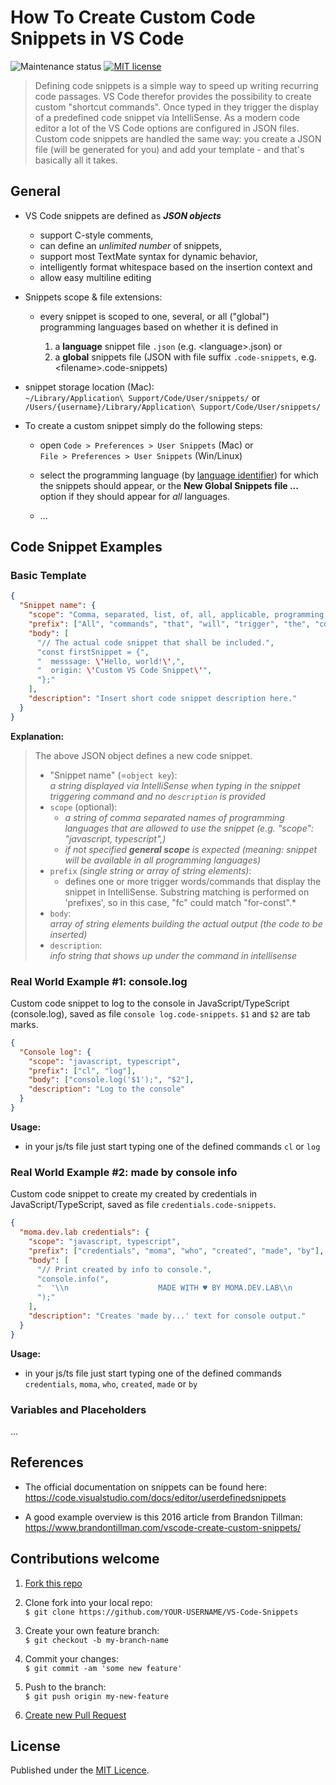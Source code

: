 # How To Create Custom Code Snippets in VS Code

![Maintenance status](https://img.shields.io/badge/Maintained%3F-yes-brightgreen)
[![MIT license](https://img.shields.io/badge/license-MIT-brightgreen)](https://opensource.org/licenses/MIT)


>  Defining code snippets is a simple way to speed up writing recurring code passages. VS Code therefor provides the possibility to create custom "shortcut commands". Once typed in they trigger the display of a predefined code snippet via IntelliSense. As a modern code editor a lot of the VS Code options are configured in JSON files. Custom code snippets are handled the same way: you create a JSON file (will be generated for you) and add your template - and that's basically all it takes.

## General

* VS Code snippets are defined as ***JSON objects***

  * support C-style comments,
  * can define an *unlimited number* of snippets,
  * support most TextMate syntax for dynamic behavior,
  * intelligently format whitespace based on the insertion context and
  * allow easy multiline editing

* Snippets scope & file extensions:

  * every snippet is scoped to one, several, or all ("global") programming languages based on whether it is defined in

    1. a **language** snippet file `.json` (e.g. \<language\>.json) or
    2. a **global** snippets file (JSON with file suffix `.code-snippets`, e.g. \<filename\>.code-snippets)

* snippet storage location (Mac):<br />
  `~/Library/Application\ Support/Code/User/snippets/` or<br />
  `/Users/{username}/Library/Application\ Support/Code/User/snippets/`

* To create a custom snippet simply do the following steps:

  * open `Code > Preferences > User Snippets` (Mac) or<br />
    `File > Preferences > User Snippets` (Win/Linux)

  * select the programming language (by [language identifier](https://code.visualstudio.com/docs/languages/identifiers)) for which the snippets should appear, or the **New Global Snippets file ...** option if they should appear for *all* languages.

  * ...

## Code Snippet Examples

### Basic Template

```json
{
  "Snippet name": {
    "scope": "Comma, separated, list, of, all, applicable, programming, languages",
    "prefix": ["All", "commands", "that", "will", "trigger", "the", "code", "snippet"],
    "body": [
      "// The actual code snippet that shall be included.",
      "const firstSnippet = {",
      "  messsage: \'Hello, world!\',",
      "  origin: \'Custom VS Code Snippet\'",
      "};"
    ],
    "description": "Insert short code snippet description here."
  }
}
```

__Explanation:__
> The above JSON object defines a new code snippet.
> 
> * "Snippet name" (=`object key`):<br />
>   *a string displayed via IntelliSense when typing in the snippet triggering command and no `description` is provided*
> * `scope` (optional):<br />
>   * *a string of comma separated names of programming languages that are allowed to use the snippet (e.g. "scope": "javascript, typescript",)*
>   * *if not specified **general scope** is expected (meaning: snippet will be available in all programming languages)*
> * `prefix` *(single string or array of string elements)*:<br />
>   * defines one or more trigger words/commands that display the snippet in IntelliSense. Substring matching is performed on 'prefixes', so in this case, "fc" could match "for-const".*
> * `body`:<br />
>   *array of string elements building the actual output (the code to be inserted)*
> * `description`:<br />
>   *info string that shows up under the command in intellisense*

### Real World Example #1: console.log

Custom code snippet to log to the console in JavaScript/TypeScript (console.log), saved as file `console log.code-snippets`. `$1` and `$2` are tab marks.

```json
{
  "Console log": {
    "scope": "javascript, typescript",
    "prefix": ["cl", "log"],
    "body": ["console.log('$1');", "$2"],
    "description": "Log to the console"
  }
}
```

__Usage:__
* in your js/ts file just start typing one of the defined commands `cl` or `log`


### Real World Example #2: made by console info

Custom code snippet to create my created by credentials in JavaScript/TypeScript, saved as file `credentials.code-snippets`.

```json
{
  "moma.dev.lab credentials": {
    "scope": "javascript, typescript",
    "prefix": ["credentials", "moma", "who", "created", "made", "by"],
    "body": [
      "// Print created by info to console.",
      "console.info(",
      "  '\\n                    MADE WITH ♥ BY MOMA.DEV.LAB\\n                    https://github.com/moma-lab\\n\\n'",
      ");"
    ],
    "description": "Creates 'made by...' text for console output."
  }
}
```

__Usage:__
* in your js/ts file just start typing one of the defined commands `credentials`, `moma`, `who`, `created`, `made` or `by`

### Variables and Placeholders

...

## References

* The official documentation on snippets can be found here:<br />
  https://code.visualstudio.com/docs/editor/userdefinedsnippets

* A good example overview is this 2016 article from Brandon Tillman:<br />
  https://www.brandontillman.com/vscode-create-custom-snippets/

## Contributions welcome

1. [Fork this repo](https://docs.github.com/en/github/getting-started-with-github/fork-a-repo "Link to GitHub documentation on how to fork a repository")
   
2. Clone fork into your local repo:<br />
   `$ git clone https://github.com/YOUR-USERNAME/VS-Code-Snippets`

3. Create your own feature branch:<br />
   `$ git checkout -b my-branch-name`

4. Commit your changes:<br />
   `$ git commit -am 'some new feature'`

5. Push to the branch:<br />
   `$ git push origin my-new-feature`

6. [Create new Pull Request](https://docs.github.com/en/free-pro-team@latest/github/collaborating-with-issues-and-pull-requests/creating-a-pull-request-from-a-fork)

## License

Published under the [MIT Licence](LICENSE.md).